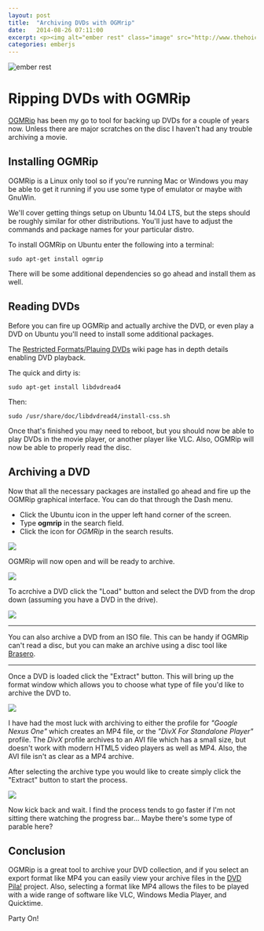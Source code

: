 ```yaml
---
layout: post
title:  "Archiving DVDs with OGMrip"
date:   2014-08-26 07:11:00
excerpt: <p><img alt="ember rest" class="image" src="http://www.thehoick.com/images/ogmrip/ogmrip_website.png"/> </p>
categories: emberjs
---
```

<div class="post-inner">

<p><img alt="ember rest" class="image" src="http://www.thehoick.com/images/ogmrip/ogmrip_website.png"/> </p>


# Ripping DVDs with OGMRip

[OGMRip](http://ogmrip.sourceforge.net/en/index.html) has been my go to tool for backing up DVDs for a couple of years now.  Unless there are major scratches on the disc I haven't had any trouble archiving a movie.

## Installing OGMRip

OGMRip is a Linux only tool so if you're running Mac or Windows you may be able to get it running if you use some type of emulator or maybe with GnuWin.  

We'll cover getting things setup on Ubuntu 14.04 LTS, but the steps should be roughly similar for other distributions.  You'll just have to adjust the commands and package names for your particular distro.

To install OGMRip on Ubuntu enter the following into a terminal:

```
sudo apt-get install ogmrip
```

There will be some additional dependencies so go ahead and install them as well.

## Reading DVDs

Before you can fire up OGMRip and actually archive the DVD, or even play a DVD on Ubuntu you'll need to install some additional packages.

The [Restricted Formats/Plauing DVDs](https://help.ubuntu.com/community/RestrictedFormats/PlayingDVDs) wiki page has in depth details enabling DVD playback.

The quick and dirty is:

```
sudo apt-get install libdvdread4
```

Then:

```
sudo /usr/share/doc/libdvdread4/install-css.sh
```

Once that's finished you may need to reboot, but you should now be able to play DVDs in the movie player, or another player like VLC.  Also, OGMRip will now be able to properly read the disc.

## Archiving a DVD

Now that all the necessary packages are installed go ahead and fire up the OGMRip graphical interface.  You can do that through the Dash menu.

* Click the Ubuntu icon in the upper left hand corner of the screen.
* Type **ogmrip** in the search field.
* Click the icon for *OGMRip* in the search results.

![](http://www.thehoick.com/images/ogmrip/ogmrip_dash.png)

OGMRip will now open and will be ready to archive.

![](http://www.thehoick.com/images/ogmrip/ogmrip_blank.png)


To acrchive a DVD click the "Load" button and select the DVD from the drop down (assuming you have a DVD in the drive).

![](http://www.thehoick.com/images/ogmrip/ogmrip_loading.png)

---

You can also archive a DVD from an ISO file.  This can be handy if OGMRip can't read a disc, but you can make an archive using a disc tool like [Brasero](https://wiki.gnome.org/Apps/Brasero).

---

Once a DVD is loaded click the "Extract" button.  This will bring up the format window which allows you to choose what type of file you'd like to archive the DVD to.

![](http://www.thehoick.com/images/ogmrip/ogmrip_extract.png)

I have had the most luck with archiving to either the profile for *"Google Nexus One"* which creates an MP4 file, or the *"DivX For Standalone Player"* profile.  The *DivX* profile archives to an AVI file which has a small size, but doesn't work with modern HTML5 video players as well as MP4.  Also, the AVI file isn't as clear as a MP4 archive.


After selecting the archive type you would like to create simply click the "Extract" button to start the process.

![](http://www.thehoick.com/images/ogmrip/ogmrip_extracting.png)

Now kick back and wait.  I find the process tends to go faster if I'm not sitting there watching the progress bar... Maybe there's some type of parable here?

## Conclusion

OGMRip is a great tool to archive your DVD collection, and if you select an export format like MP4 you can easily view your archive files in the [DVD Pila!](http://dvdpila.thehoick.com) project.  Also, selecting a format like MP4 allows the files to be played with a wide range of software like VLC, Windows Media Player, and Quicktime.

Party On!

</div>
